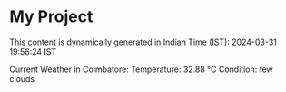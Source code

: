 # My Project

This content is dynamically generated in Indian Time (IST): 2024-03-31 19:56:24 IST


Current Weather in Coimbatore:
Temperature: 32.88 °C
Condition: few clouds
